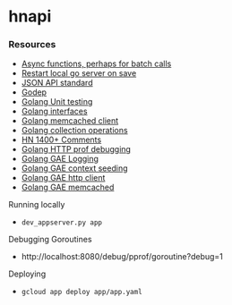 # hnapi

### Resources
- [Async functions, perhaps for batch calls](https://venilnoronha.io/designing-asynchronous-functions-with-go)
- [Restart local go server on save](https://github.com/codegangsta/gin)
- [JSON API standard](https://github.com/omniti-labs/jsend)
- [Godep](https://github.com/tools/godep)
- [Golang Unit testing](https://blog.alexellis.io/golang-writing-unit-tests/)
- [Golang interfaces](https://tour.golang.org/methods/10)
- [Golang memcached client](https://github.com/bradfitz/gomemcache)
- [Golang collection operations](https://gobyexample.com/collection-functions)
- [HN 1400+ Comments](https://news.ycombinator.com/item?id=13682022)
- [Golang HTTP prof debugging](https://golang.org/pkg/net/http/pprof/)
- [Golang GAE Logging](https://cloud.google.com/appengine/docs/standard/go/logs/)
- [Golang GAE context seeding](https://github.com/CaptainCodeman/appengine-context/blob/master/context.go)
- [Golang GAE http client](https://cloud.google.com/appengine/docs/standard/go/issue-requests)
- [Golang GAE memcached](https://cloud.google.com/appengine/docs/standard/go/memcache/using)

Running locally

- `dev_appserver.py app`


Debugging Goroutines
- http://localhost:8080/debug/pprof/goroutine?debug=1


Deploying
- `gcloud app deploy app/app.yaml`

